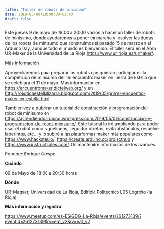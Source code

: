```yaml
---
title: "Taller de robots de minisumo"
date: 2019-05-09T18:00:00+02:00
draft: false
---
```


Este jueves 9 de mayo de 18:00 a 20:00 vamos a hacer un taller de robots de minisumo, donde ayudaremos a poner en marcha y resolver las dudas de los robots de minisumo que construimos el pasado 15 de marzo en el Arduino Day, aunque todo el mundo es bienvenido. El taller será en el Área UR-Maker de la Universidad de La Rioja https://www.unirioja.es/urmaker/.

[Más información](https://www.meetup.com/es-ES/GDG-La-Rioja/events/261273139/?eventId=261273139&rv=ea1_v2&rv=ea1_v2)

<!--more-->
Aprovecharemos para preparar los robots que quieran participar en la competición de minisumo del 1er encuentro maker en Tierra de Estella que se celebrará el 11 de mayo. Más información en https://encuentromaker.dictelweb.org/ y en http://roboticaestellalizarra.blogspot.com/2019/05/primer-encuentro-maker-en-estella.html

También voy a publicar un tutorial de construcción y programación del robot de minisumo en https://aprendiendoarduino.wordpress.com/2019/05/06/construccion-y-programacion-de-robot-minisumo/. Este tutorial lo iré ampliando para poder usar el robot como siguelíneas, seguidor objetos, evita obstáculos, resuelve laberintos, etc... y lo subiré a las plataformas maker más populares como https://www.hackster.io/, https://create.arduino.cc/projecthub y https://www.instructables.com/. Os mantendré informados de los avances.

Ponente: Enrique Crespo

__Cuándo__

09 de Mayo de 18:00 a 20:30 horas

__Dónde__

UR-Maquer, Universidad de La Rioja, Edificio Politecnico L05
Logroño (la Rioja)

__Más información y registro__

https://www.meetup.com/es-ES/GDG-La-Rioja/events/261273139/?eventId=261273139&rv=ea1_v2&rv=ea1_v2
